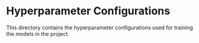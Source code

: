 # Hyperparameter Configurations

This directory contains the hyperparameter configurations used for training the models in the project.